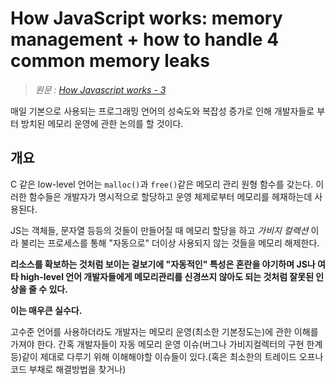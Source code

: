 # How JavaScript works: memory management + how to handle 4 common memory leaks

> _원문 : [How Javascript works - 3](https://blog.sessionstack.com/how-javascript-works-memory-management-how-to-handle-4-common-memory-leaks-3f28b94cfbec)_

매일 기본으로 사용되는 프로그래밍 언어의 성숙도와 복잡성 증가로 인해 개발자들로 부터 방치된 메모리 운영에 관한 논의를 할 것이다.

## 개요

C 같은 low-level 언어는 `malloc()`과 `free()`같은 메모리 관리 원형 함수를 갖는다. 이러한 함수들은 개발자가 명시적으로 할당하고 운영 체제로부터 메모리를 헤재하는데 사용된다.

JS는 객체들, 문자열 등등의 것들이 만들어질 때 메모리 할당을 하고 _가비지 컬렉션_ 이라 불리는 프로세스를 통해 "자동으로" 더이상 사용되지 않는 것들을 메모리 해제한다.

**리소스를 확보하는 것처럼 보이는 겉보기에 "자동적인" 특성은 혼란을 야기하며 JS나 여타 high-level 언어 개발자들에게 메모리관리를 신경쓰지 않아도 되는 것처럼 잘못된 인상을 줄 수 있다.**

**이는 매우큰 실수다.**

고수준 언어를 사용하더라도 개발자는 메모리 운영(최소한 기본정도는)에 관한 이해를 가져야 한다. 간혹 개발자들이 자동 메모리 운영 이슈(버그나 가비지컬렉터의 구현 한계 등)같이 제대로 다루기 위해 이해해야할 이슈들이 있다.(혹은 최소한의 트레이드 오프나 코드 부채로 해결방법을 찾거나)